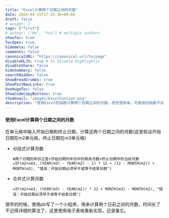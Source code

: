 ```yaml
---
title: "Excel计算两个日期之间的月数"
date: 2024-04-25T17:35:36+08:00
draft: false
# weight: 2
tags: ["first"]
# author: ["Me", "You"] # multiple authors
showToc: true
TocOpen: true
hidemeta: false
comments: false
canonicalURL: "https://canonical.url/to/page"
disableHLJS: true # to disable highlightjs
disableShare: false
hideSummary: false
searchHidden: false
ShowBreadCrumbs: true
ShowPostNavLinks: true
UseHugoToc: false
ShowCodeCopyButtons: true
thumbnail: "images/ExcelFuntion.png"
description: "使用Excel的函数计算两个日期之间的月数，感觉很简单，可是用的函数不对的话，计算会差别很大"
---
```


#### 使用Excel计算两个日期之间的月数

在单元格中输入开始日期和终止日期，计算这两个日期之间的月数(这里假设开始日期在m2单元格，终止日期在m3单元格)

* 分段式计算月数

  ```
  #两个日期的年份之差+开始日期的年份中的剩余月数+终止日期中的当前月数
  =IF(m2<=m3, (YEAR(m3) - YEAR(m2) - 1) * 12 + (12 - MONTH(m2)) + MONTH(m3), "错误：开始日期必须早于或等于结束日期")
  ```

  

* 合并式计算月数

  ```
  =IF(m2<=m3, (YEAR(m3) - YEAR(m2)) * 12 + MONTH(m3) - MONTH(m2), "错误：开始日期必须早于或等于结束日期")
  ```

  

很早的时候，使用pb写了一个小程序，用来计算两个日前之间的月数，时间长了不记得详细的算法了，这里使用电子表格重新实现，记录备忘。
